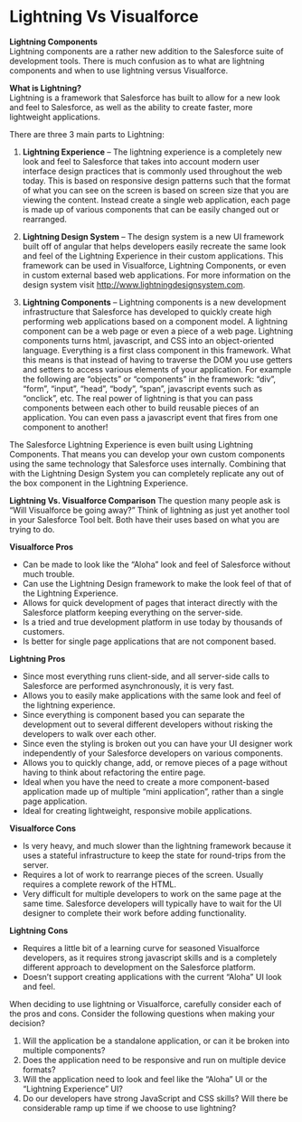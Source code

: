 # Lightning Vs Visualforce

**Lightning Components**  
Lightning components are a rather new addition to the Salesforce suite of development tools. There is much confusion as to what are lightning components and when to use lightning versus Visualforce.

**What is Lightning?**  
Lightning is a framework that Salesforce has built to allow for a new look and feel to Salesforce, as well as the ability to create faster, more lightweight applications.

There are three 3 main parts to Lightning:  
  
1. **Lightning Experience** – The lightning experience is a completely new look and feel to Salesforce that takes into account modern user interface design practices that is commonly used throughout the web today. This is based on responsive design patterns such that the format of what you can see on the screen is based on screen size that you are viewing the content. Instead create a single web application, each page is made up of various components that can be easily changed out or rearranged.  

2. **Lightning Design System** – The design system is a new UI framework built off of angular that helps developers easily recreate the same look and feel of the Lightning Experience in their custom applications. This framework can be used in Visualforce, Lightning Components, or even in custom external based web applications. For more information on the design system visit http://www.lightningdesignsystem.com.

3. **Lightning Components** – Lightning components is a new development infrastructure that Salesforce has developed to quickly create high performing web applications based on a component model. A lightning component can be a web page or even a piece of a web page. Lightning components turns html, javascript, and CSS into an object-oriented language. Everything is a first class component in this framework. What this means is that instead of having to traverse the DOM you use getters and setters to access various elements of your application. For example the following are “objects” or “components” in the framework: “div”, “form”, “input”, “head”, “body”, “span”, javascript events such as “onclick”, etc.
The real power of lightning is that you can pass components between each other to build reusable pieces of an application. You can even pass a javascript event that fires from one component to another!

The Salesforce Lightning Experience is even built using Lightning Components. That means you can develop your own custom components using the same technology that Salesforce uses internally. Combining that with the Lightning Design System you can completely replicate any out of the box component in the Lightning Experience.

**Lightning Vs. Visualforce Comparison**
The question many people ask is “Will Visualforce be going away?” Think of lightning as just yet another tool in your Salesforce Tool belt. Both have their uses based on what you are trying to do.
 
**Visualforce Pros**
* Can be made to look like the “Aloha” look and feel of Salesforce without much trouble.
* Can use the Lightning Design framework to make the look feel of that of the Lightning Experience.
* Allows for quick development of pages that interact directly with the Salesforce platform keeping everything on the server-side.
* Is a tried and true development platform in use today by thousands of customers.
* Is better for single page applications that are not component based.

**Lightning Pros**
* Since most everything runs client-side, and all server-side calls to Salesforce are performed asynchronously, it is very fast.
* Allows you to easily make applications with the same look and feel of the lightning experience.
* Since everything is component based you can separate the development out to several different developers without risking the developers to walk over each other.
* Since even the styling is broken out you can have your UI designer work independently of your Salesforce developers on various components.
* Allows you to quickly change, add, or remove pieces of a page without having to think about refactoring the entire page.
* Ideal when you have the need to create a more component-based application made up of multiple “mini application”, rather than a single page application.
* Ideal for creating lightweight, responsive mobile applications.
 
**Visualforce Cons**
* Is very heavy, and much slower than the lightning framework because it uses a stateful infrastructure to keep the state for round-trips from the server.
* Requires a lot of work to rearrange pieces of the screen. Usually requires a complete rework of the HTML.
* Very difficult for multiple developers to work on the same page at the same time. Salesforce developers will typically have to wait for the UI designer to complete their work before adding functionality.
 
**Lightning Cons**
* Requires a little bit of a learning curve for seasoned Visualforce developers, as it requires strong javascript skills and is a completely different approach to development on the Salesforce platform.
* Doesn’t support creating applications with the current “Aloha” UI look and feel.  
      
When deciding to use lightning or Visualforce, carefully consider each of the pros and cons. Consider the following questions when making your decision?
 
1. Will the application be a standalone application, or can it be broken into multiple components?  
2. Does the application need to be responsive and run on multiple device formats?  
3. Will the application need to look and feel like the “Aloha” UI or the “Lightning Experience” UI?  
4. Do our developers have strong JavaScript and CSS skills? Will there be considerable ramp up time if we choose to use lightning?  
 

